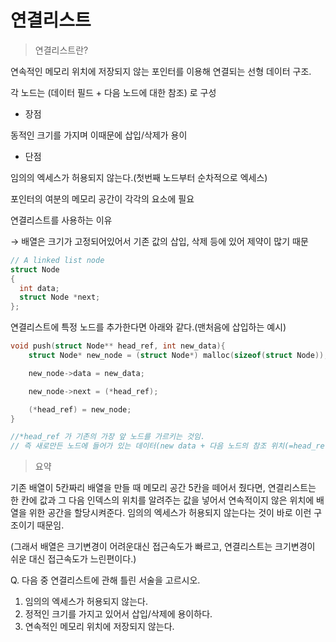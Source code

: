 # 연결리스트

> 연결리스트란?
> 

연속적인 메모리 위치에 저장되지 않는 포인터를 이용해 연결되는 선형 데이터 구조. 

각 노드는 (데이터 필드 + 다음 노드에 대한 참조) 로 구성

- 장점

동적인 크기를 가지며 이때문에 삽입/삭제가 용이

- 단점

임의의 엑세스가 허용되지 않는다.(첫번째 노드부터 순차적으로 엑세스)

포인터의 여분의 메모리 공간이 각각의 요소에 필요

연결리스트를 사용하는 이유

→ 배열은 크기가 고정되어있어서 기존 값의 삽입, 삭제 등에 있어 제약이 많기 때문

```c
// A linked list node
struct Node
{
  int data;
  struct Node *next;
};
```

연결리스트에 특정 노드를 추가한다면 아래와 같다.(맨처음에 삽입하는 예시)

```c
void push(struct Node** head_ref, int new_data){
    struct Node* new_node = (struct Node*) malloc(sizeof(struct Node));

    new_node->data = new_data;

    new_node->next = (*head_ref);

    (*head_ref) = new_node;
}

//*head_ref 가 기존의 가장 앞 노드를 가르키는 것임.
// 즉 새로만든 노드에 들어가 있는 데이터(new data + 다음 노드의 참조 위치(=head_ref))
```

> 요약
> 

기존 배열이 5칸짜리 배열을 만들 때 메모리 공간 5칸을 떼어서 줬다면, 연결리스트는 한 칸에 값과 그 다음 인덱스의 위치를 알려주는 값을 넣어서 연속적이지 않은 위치에 배열을 위한 공간을 할당시켜준다. 임의의 엑세스가 허용되지 않는다는 것이 바로 이런 구조이기 때문임.

(그래서 배열은 크기변경이 어려운대신 접근속도가 빠르고, 연결리스트는 크기변경이 쉬운 대신 접근속도가 느린편이다.)

Q. 다음 중 연결리스트에 관해 틀린 서술을 고르시오.
1. 임의의 엑세스가 허용되지 않는다.
2. 정적인 크기를 가지고 있어서 삽입/삭제에 용이하다.
3. 연속적인 메모리 위치에 저장되지 않는다.
